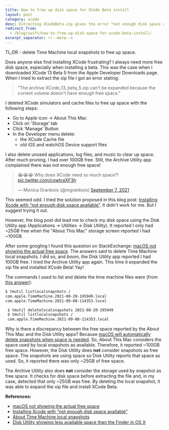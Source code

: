 ```yaml
---
title: How to free up disk space for XCode Beta install
layout: post
category: xcode
desc: Extracting XCodeBeta.xip gives the error "not enough disk space available"
redirect_from:
  - /blog/swift/how-to-free-up-disk-space-for-xcode-beta-install/
excerpt_separator: <!--more-->
---
```


TL;DR - delete Time Machine local snapshots to free up space.

Does anyone else find installing XCode frustrating? I always need more free disk space, especially when installing a beta. This was the case when I downloaded XCode 13 Beta 5 from the Apple Developer Downloads page. When I tried to extract the xip file I got an error stating:

> "The archive XCode_13_beta_5.xip can't be expanded because the current volume doesn't have enough free space."

<!--more-->

I deleted XCode simulators and cache files to free up space with the following steps:

* Go to Apple icon -> About This Mac 
* Click on 'Storage' tab
* Click 'Manage' Button
* In the Developer menu delete:
  * the XCode Cache file
  * old iOS and watchOS Device support files


I also delete unused applications, log files, and music to clear up space. After much pruning, I had over 100GB free. Still, the Archive Utility app complained there was not enough free space!


<blockquote class="twitter-tweet"><p lang="en" dir="ltr">😭😭😭 Why does XCode need so much space?! <a href="https://t.co/cowtceXF3h">pic.twitter.com/cowtceXF3h</a></p>&mdash; Monica Granbois (@mgranbois) <a href="https://twitter.com/mgranbois/status/1435299567583600645?ref_src=twsrc%5Etfw">September 7, 2021</a></blockquote> <script async src="https://platform.twitter.com/widgets.js" charset="utf-8"></script> 


 This seemed odd. I tried the solution proposed in this blog post: [Installing Xcode with “not enough disk space available”](https://medium.com/geekculture/installing-xcode-with-not-enough-disk-space-available-b96c8f17115b). It didn't work for me. But I suggest trying it out.

However, the blog post did lead me to check my disk space using the Disk Utility app (Applications -> Utilities -> Disk Utility). It reported I only had ~25GB free when the "About This Mac" storage screen reported I had ~100GB.

 After some googling I found this question on StackExchange: [macOS not showing the actual free space](https://apple.stackexchange.com/q/324440).  The answers said to delete Time Machine local snapshots. I did so, and *boom*, the Disk Utility app reported I had 100GB free. I tried the Archive Utility app again. This time it expanded the xip file and installed XCode Beta! Yay!

The commands I used to list and delete the time machine files were (from [this answer](https://apple.stackexchange.com/a/352511/432763)):

```bash
$ tmutil listlocalsnapshots /
com.apple.TimeMachine.2021-08-20-195949.local
com.apple.TimeMachine.2021-09-08-114353.local

 $ tmutil deletelocalsnapshots 2021-08-20-195949
 $ tmutil listlocalsnapshots /
 com.apple.TimeMachine.2021-09-08-114353.local
 ```

Why is there a discrepancy between the free space reported by the About This Mac and the Disk Utility apps? Because [macOS will automatically delete snapshots when space is needed](https://support.apple.com/en-us/HT204015). So, About This Mac considers the space used by local snapshots as available. Therefore, it reported ~100GB free space. However, the Disk Utility does **not** consider snapshots as free space. The snapshots are using space so Disk Utility reports that space as used. So, it reported there was only ~25GB of free space.

The Archive Utility also does **not** consider the storage used by snapshot as free space. It checks for disk space before extracting the file and, in my case, detected that only ~25GB was free. By deleting the local snapshot, it was able to expand the xip file and install XCode Beta. 

**References:**
* [macOS not showing the actual free space](https://apple.stackexchange.com/q/324440)
* [Installing Xcode with “not enough disk space available”](https://medium.com/geekculture/installing-xcode-with-not-enough-disk-space-available-b96c8f17115b)
* [About Time Machine local snapshots](https://support.apple.com/en-us/HT204015)
* [Disk Utility showing less available space than the Finder in OS X](https://www.cnet.com/tech/computing/disk-utility-showing-less-available-space-than-the-finder-in-os-x/)
